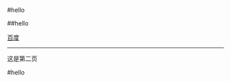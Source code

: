 #hello

##hello

[百度][id]



---

这是第二页

#hello



































[id]:https://www.baidu.com "跳转搜索引擎"

